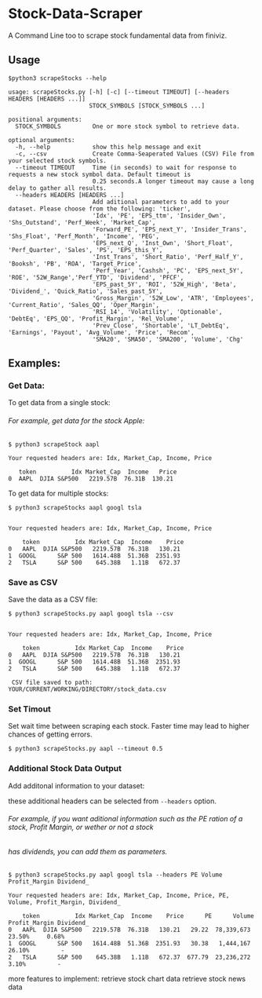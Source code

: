 # Stock-Data-Scraper

A Command Line too to scrape stock fundamental data from finiviz.

## Usage

```console
$python3 scrapeStocks --help

usage: scrapeStocks.py [-h] [-c] [--timeout TIMEOUT] [--headers HEADERS [HEADERS ...]]
                       STOCK_SYMBOLS [STOCK_SYMBOLS ...]

positional arguments:
  STOCK_SYMBOLS         One or more stock symbol to retrieve data.

optional arguments:
  -h, --help            show this help message and exit
  -c, --csv             Create Comma-Seaperated Values (CSV) File from your selected stock symbols.
  --timeout TIMEOUT     Time (in seconds) to wait for response to requests a new stock symbol data. Default timeout is
                        0.25 seconds.A longer timeout may cause a long delay to gather all results.
  --headers HEADERS [HEADERS ...]
                        Add aditional parameters to add to your dataset. Please choose from the following: 'ticker',
                        'Idx', 'PE', 'EPS_ttm', 'Insider_Own', 'Shs_Outstand', 'Perf_Week', 'Market_Cap',
                        'Forward_PE', 'EPS_next_Y', 'Insider_Trans', 'Shs_Float', 'Perf_Month', 'Income', 'PEG',
                        'EPS_next_Q', 'Inst_Own', 'Short_Float', 'Perf_Quarter', 'Sales', 'PS', 'EPS_this_Y',
                        'Inst_Trans', 'Short_Ratio', 'Perf_Half_Y', 'Booksh', 'PB', 'ROA', 'Target_Price',
                        'Perf_Year', 'Cashsh', 'PC', 'EPS_next_5Y', 'ROE', '52W_Range','Perf_YTD', 'Dividend', 'PFCF',
                        'EPS_past_5Y', 'ROI', '52W_High', 'Beta', 'Dividend_', 'Quick_Ratio', 'Sales_past_5Y',
                        'Gross_Margin', '52W_Low', 'ATR', 'Employees', 'Current_Ratio', 'Sales_QQ', 'Oper_Margin',
                        'RSI_14', 'Volatility', 'Optionable', 'DebtEq', 'EPS_QQ', 'Profit_Margin', 'Rel_Volume',
                        'Prev_Close', 'Shortable', 'LT_DebtEq', 'Earnings', 'Payout', 'Avg_Volume', 'Price', 'Recom',
                        'SMA20', 'SMA50', 'SMA200', 'Volume', 'Chg'

```

## Examples:

### Get Data:

To get data from a single stock:

###### For example, get data for the stock Apple:

```console
$ python3 scrapeStock aapl

Your requested headers are: Idx, Market_Cap, Income, Price

   token          Idx Market_Cap  Income   Price
0  AAPL  DJIA S&P500   2219.57B  76.31B  130.21

```

To get data for multiple stocks:

```console
$ python3 scrapeStocks aapl googl tsla


Your requested headers are: Idx, Market_Cap, Income, Price

    token          Idx Market_Cap  Income    Price
0   AAPL  DJIA S&P500   2219.57B  76.31B   130.21
1  GOOGL      S&P 500   1614.48B  51.36B  2351.93
2   TSLA      S&P 500    645.38B   1.11B   672.37

```

### Save as CSV

Save the data as a CSV file:

```console
$ python3 scrapeStocks.py aapl googl tsla --csv


Your requested headers are: Idx, Market_Cap, Income, Price

    token          Idx Market_Cap  Income    Price
0   AAPL  DJIA S&P500   2219.57B  76.31B   130.21
1  GOOGL      S&P 500   1614.48B  51.36B  2351.93
2   TSLA      S&P 500    645.38B   1.11B   672.37

 CSV file saved to path:  YOUR/CURRENT/WORKING/DIRECTORY/stock_data.csv
```

### Set Timout

Set wait time between scraping each stock.
Faster time may lead to higher chances of getting errors.

```console
$ python3 scrapeStocks.py aapl --timeout 0.5
```

### Additional Stock Data Output

Add additonal information to your dataset:

these additional headers can be selected from `--headers` option.

###### For example, if you want aditional information such as the PE ration of a stock, Profit Margin, or wether or not a stock
###### has dividends, you can add them as parameters. 

```console
$ python3 scrapeStocks.py aapl googl tsla --headers PE Volume Profit_Margin Dividend_

Your requested headers are: Idx, Market_Cap, Income, Price, PE, Volume, Profit_Margin, Dividend_

    token          Idx Market_Cap  Income    Price      PE      Volume Profit_Margin Dividend_
0   AAPL  DJIA S&P500   2219.57B  76.31B   130.21   29.22  78,339,673        23.50%     0.68%
1  GOOGL      S&P 500   1614.48B  51.36B  2351.93   30.38   1,444,167        26.10%         -
2   TSLA      S&P 500    645.38B   1.11B   672.37  677.79  23,236,272         3.10%         -
```

more features to implement:
retrieve stock chart data
retrieve stock news data
